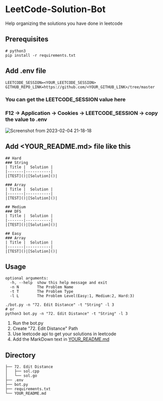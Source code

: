 # LeetCode-Solution-Bot
Help organizing the solutions you have done in leetcode

## Prerequisites
```
# python3
pip install -r requirements.txt
```
## Add .env file
```
LEETCODE_SESSION=<YOUR_LEETCODE_SESSION>
GITHUB_REPO_LINK=https://github.com/<YOUR_GITHUB_LINK>/tree/master
```
### You can get the LEETCODE_SESSION value here
### F12 -> Application -> Cookies -> LEETCODE_SESSION -> copy the value to .env
![Screenshot from 2023-02-04 21-18-18](https://user-images.githubusercontent.com/46760916/216769905-6b0249a8-92f0-4dc3-a2a8-df55c6a09f86.png)

## Add <YOUR_README.md> file like this
```
## Hard
### String
| Title |  Solution |
|-------|-----------|
|[TEST]()|[Solution]()|

### Array
| Title |  Solution |
|-------|-----------|
|[TEST]()|[Solution]()|

## Medium
### DFS
| Title |  Solution |
|-------|-----------|
|[TEST]()|[Solution]()|

## Easy
### Array
| Title |  Solution |
|-------|-----------|
|[TEST]()|[Solution]()|
```
## Usage
```
optional arguments:
  -h, --help  show this help message and exit
  -n N        The Problem Name
  -t T        The Problem Type
  -l L        The Problem Level(Easy:1, Medium:2, Hard:3)

./bot.py -n "72. Edit Distance" -t "String" -l 3
# or
python3 bot.py -n "72. Edit Distance" -t "String" -l 3
```
1. Run the bot.py
2. Create "72. Edit Distance" Path
3. Use leetcode api to get your solutions in leetcode 
4. Add the MarkDown text in [YOUR_README.md](https://github.com/fanhouin/LeetCode-Solution-Bot/blob/main/YOUR_README.md)


## Directory
```
├── 72. Edit Distance
│   ├── sol.cpp
│   └── sol.go
├── .env 
├── bot.py
├── requirements.txt
└── YOUR_README.md
```
